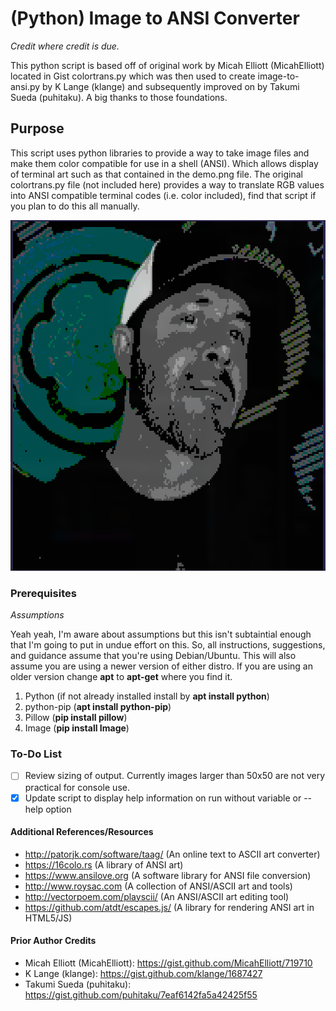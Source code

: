 # (Python) Image to ANSI Converter

*Credit where credit is due.*

This python script is based off of original work by Micah Elliott (MicahElliott) located in Gist colortrans.py which was then used to create image-to-ansi.py by K Lange (klange) and subsequently improved on by Takumi Sueda (puhitaku). A big thanks to those foundations.

## Purpose

This script uses python libraries to provide a way to take image files and make them color compatible for use in a shell (ANSI). Which allows display of terminal art such as that contained in the demo.png file. The original colortrans.py file (not included here) provides a way to translate RGB values into ANSI compatible terminal codes (i.e. color included), find that script if you plan to do this all manually.

![alt text](https://github.com/NoDataFound/image-to-ansi/blob/master/23.png "demo converted cli image")

### Prerequisites
*Assumptions*

Yeah yeah, I'm aware about assumptions but this isn't subtaintial enough that I'm going to put in undue effort on this. So, all instructions, suggestions, and guidance assume that you're using Debian/Ubuntu. This will also assume you are using a newer version of either distro. If you are using an older version change **apt** to **apt-get** where you find it.

1. Python (if not already installed install by **apt install python**)
2. python-pip (**apt install python-pip**)
3. Pillow (**pip install pillow**)
4. Image (**pip install Image**)

### To-Do List

- [ ] Review sizing of output. Currently images larger than 50x50 are not very practical for console use.
- [x] Update script to display help information on run without variable or --help option

#### Additional References/Resources

- http://patorjk.com/software/taag/ (An online text to ASCII art converter)
- https://16colo.rs (A library of ANSI art)
- https://www.ansilove.org (A software library for ANSI file conversion)
- http://www.roysac.com (A collection of ANSI/ASCII art and tools)
- http://vectorpoem.com/playscii/ (An ANSI/ASCII art editing tool)
- https://github.com/atdt/escapes.js/ (A library for rendering ANSI art in HTML5/JS)

#### Prior Author Credits
- Micah Elliott (MicahElliott): https://gist.github.com/MicahElliott/719710
- K Lange (klange): https://gist.github.com/klange/1687427
- Takumi Sueda (puhitaku): https://gist.github.com/puhitaku/7eaf6142fa5a42425f55
